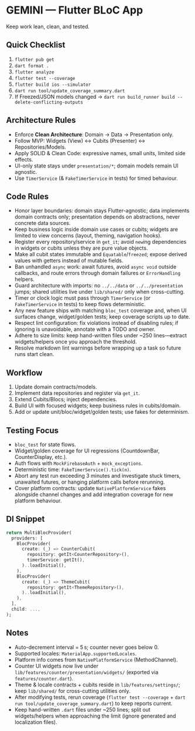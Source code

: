 # GEMINI — Flutter BLoC App

Keep work lean, clean, and tested.

## Quick Checklist

1. `flutter pub get`
2. `dart format .`
3. `flutter analyze`
4. `flutter test --coverage`
5. `flutter build ios --simulator`
6. `dart run tool/update_coverage_summary.dart`
7. If Freezed/JSON models changed → `dart run build_runner build --delete-conflicting-outputs`

## Architecture Rules

- Enforce **Clean Architecture**: Domain → Data → Presentation only.
- Follow MVP: Widgets (View) ↔ Cubits (Presenter) ↔ Repositories/Models.
- Apply SOLID & Clean Code: expressive names, small units, limited side effects.
- UI-only state stays under `presentation/*`; domain models remain UI agnostic.
- Use `TimerService` (& `FakeTimerService` in tests) for timed behaviour.

## Code Rules

- Honor layer boundaries: domain stays Flutter-agnostic; data implements domain contracts only; presentation depends on abstractions, never concrete data sources.
- Keep business logic inside domain use cases or cubits; widgets are limited to view concerns (layout, theming, navigation hooks).
- Register every repository/service in `get_it`; avoid `new`ing dependencies in widgets or cubits unless they are pure value objects.
- Make all cubit states immutable and `Equatable`/`freezed`; expose derived values with getters instead of mutable fields.
- Ban unhandled `async` work: await futures, avoid `async void` outside callbacks, and route errors through domain failures or `ErrorHandling` helpers.
- Guard architecture with imports: no `../../data` or `../../presentation` jumps; shared utilities live under `lib/shared/` only when cross-cutting.
- Timer or clock logic must pass through `TimerService` (or `FakeTimerService` in tests) to keep flows deterministic.
- Any new feature ships with matching `bloc_test` coverage and, when UI surfaces change, widget/golden tests; keep coverage scripts up to date.
- Respect lint configuration: fix violations instead of disabling rules; if ignoring is unavoidable, annotate with a TODO and owner.
- Adhere to size limits: keep hand-written files under ~250 lines—extract widgets/helpers once you approach the threshold.
- Resolve markdown lint warnings before wrapping up a task so future runs start clean.

## Workflow

1. Update domain contracts/models.
2. Implement data repositories and register via `get_it`.
3. Extend Cubits/Blocs; inject dependencies.
4. Build UI with focused widgets; keep business rules in cubits/domain.
5. Add or update unit/bloc/widget/golden tests; use fakes for determinism.

## Testing Focus

- `bloc_test` for state flows.
- Widget/golden coverage for UI regressions (CountdownBar, CounterDisplay, etc.).
- Auth flows with `MockFirebaseAuth` + `mock_exceptions`.
- Deterministic time: `FakeTimerService().tick(n)`.
- Abort any test run exceeding 3 minutes and investigate stuck timers, unawaited futures, or hanging platform calls before rerunning.
- Cover platform contracts: update `NativePlatformService` fakes alongside channel changes and add integration coverage for new platform behaviour.

## DI Snippet

```dart
return MultiBlocProvider(
  providers: [
    BlocProvider(
      create: (_) => CounterCubit(
        repository: getIt<CounterRepository>(),
        timerService: getIt(),
      )..loadInitial(),
    ),
    BlocProvider(
      create: (_) => ThemeCubit(
        repository: getIt<ThemeRepository>(),
      )..loadInitial(),
    ),
  ],
  child: ...,
);
```

## Notes

- Auto-decrement interval = 5 s; counter never goes below 0.
- Supported locales: `MaterialApp.supportedLocales`.
- Platform info comes from `NativePlatformService` (MethodChannel).
- Counter UI widgets now live under `lib/features/counter/presentation/widgets/` (exported via `features/counter.dart`).
- Theme & locale contracts + cubits reside in `lib/features/settings/`; keep `lib/shared/` for cross-cutting utilities only.
- After modifying tests, rerun coverage (`flutter test --coverage` + `dart run tool/update_coverage_summary.dart`) to keep reports current.
- Keep hand-written `.dart` files under ~250 lines; split out widgets/helpers when approaching the limit (ignore generated and localization files).
